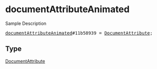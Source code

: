 # documentAttributeAnimated

Sample Description

<pre>
<a href="../constructor/documentAttributeAnimated.md">documentAttributeAnimated</a>#11b58939 = <a href="../type/DocumentAttribute.md">DocumentAttribute</a>;
</pre>

## Type

<a href="../type/DocumentAttribute.md">DocumentAttribute</a>
